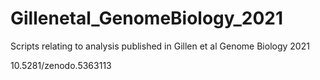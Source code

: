 # Gillenetal_GenomeBiology_2021
Scripts relating to analysis published in Gillen et al Genome Biology 2021

10.5281/zenodo.5363113
